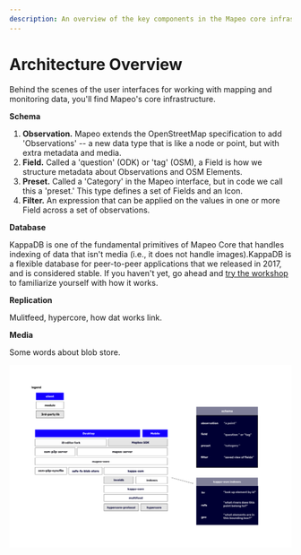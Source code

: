```yaml
---
description: An overview of the key components in the Mapeo core infrastructure.
---
```


# Architecture Overview

Behind the scenes of the user interfaces for working with mapping and monitoring data, you'll find Mapeo's core infrastructure. 

**Schema**

1. **Observation.** Mapeo extends the OpenStreetMap specification to add 'Observations' -- a new data type that is like a node or point, but with extra metadata and media. 
2. **Field.** Called a 'question' \(ODK\) or 'tag' \(OSM\), a Field is how we structure metadata about Observations and OSM Elements. 
3. **Preset.** Called a 'Category' in the Mapeo interface, but in code we call this a 'preset.' This type defines a set of Fields and an Icon.
4. **Filter.** An expression that can be applied on the values in one or more Field across a set of observations. 

**Database** 

KappaDB is one of the fundamental primitives of Mapeo Core that handles indexing of data that isn't media \(i.e., it does not handle images\).KappaDB is a flexible database for peer-to-peer applications that we released in 2017, and is considered stable. If you haven't yet, go ahead and [try the workshop](https://github.com/kappa-db/workshop) to familiarize yourself with how it works.

**Replication**

Mulitfeed, hypercore, how dat works link. 

**Media**

Some words about blob store.

![](../.gitbook/assets/frame-1.png)

